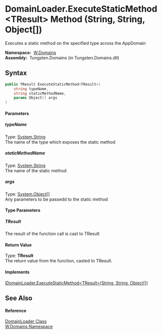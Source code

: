 DomainLoader.ExecuteStaticMethod&lt;TResult> Method (String, String, Object[])
==============================================================================
  Executes a static method on the specified type across the AppDomain

  **Namespace:**  [W.Domains][1]  
  **Assembly:**  Tungsten.Domains (in Tungsten.Domains.dll)

Syntax
------

```csharp
public TResult ExecuteStaticMethod<TResult>(
	string typeName,
	string staticMethodName,
	params Object[] args
)

```

#### Parameters

##### *typeName*
Type: [System.String][2]  
The name of the type which exposes the static method

##### *staticMethodName*
Type: [System.String][2]  
The name of the static method

##### *args*
Type: [System.Object][3][]  
Any parameters to be passedd to the static method

#### Type Parameters

##### *TResult*
The result of the function call is cast to TResult

#### Return Value
Type: **TResult**  
The return value from the function, casted to TResult.
#### Implements
[IDomainLoader.ExecuteStaticMethod&lt;TResult>(String, String, Object[])][4]  


See Also
--------

#### Reference
[DomainLoader Class][5]  
[W.Domains Namespace][1]  

[1]: ../README.md
[2]: http://msdn.microsoft.com/en-us/library/s1wwdcbf
[3]: http://msdn.microsoft.com/en-us/library/e5kfa45b
[4]: ../IDomainLoader/ExecuteStaticMethod__1.md
[5]: README.md
[6]: ../../_icons/Help.png